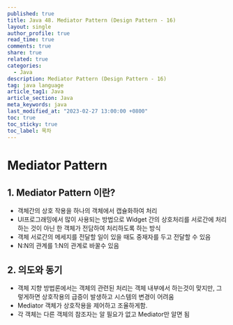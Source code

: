 ```yaml
---
published: true
title: Java 48. Mediator Pattern (Design Pattern - 16)
layout: single
author_profile: true
read_time: true
comments: true
share: true
related: true
categories:
  - Java
description: Mediator Pattern (Design Pattern - 16)
tag: java language
article_tag1: Java
article_section: Java
meta_keywords: java
last_modified_at: "2023-02-27 13:00:00 +0800"
toc: true
toc_sticky: true
toc_label: 목차
---
```


# Mediator Pattern

## 1. Mediator Pattern 이란?

- 객체간의 상호 작용을 하나의 객체에서 캡슐화하여 처리
- UI프로그래밍에서 많이 사용되는 방법으로 Widget 간의 상호처리를 서로간에 처리하는 것이 아닌 한 객체가 전담하여 처리하도록 하는 방식
- 객체 서로간의 메세지를 전달할 일이 있을 때도 중재자를 두고 전달할 수 있음
- N:N의 관계를 1:N의 관계로 바꿀수 있음

## 2. 의도와 동기

- 객체 지향 방법론에서는 객체의 관련된 처리는 객체 내부에서 하는것이 맞지만, 그렇게하면 상호작용의 급증이 발생하고 시스템의 변경이 어려움
- Mediator 객체가 상호작용을 제어하고 조율하게함.
- 각 객체는 다른 객체의 참조자는 알 필요가 없고 Mediator만 알면 됨
